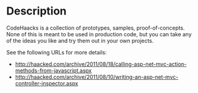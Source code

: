 # Description

CodeHaacks is a collection of prototypes, samples, proof-of-concepts. None of this is meant to be 
used in production code, but you can take any of the ideas you like and try them out in your own 
projects.

See the following URLs for more details:

* http://haacked.com/archive/2011/08/18/calling-asp-net-mvc-action-methods-from-javascript.aspx
* http://haacked.com/archive/2011/08/10/writing-an-asp-net-mvc-controller-inspector.aspx
